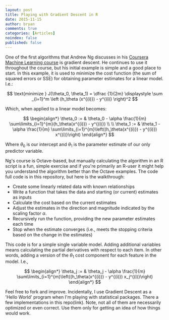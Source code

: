 ```yaml
---
layout: post
title: Playing with Gradient Descent in R
date: 2015-11-15
author: bryan
comments: true
categories: [Articles]
noindex: false
published: false
---
```


One of the first algorithms that Andrew Ng discusses in his [Coursera Machine Learning course](https://www.coursera.org/course/ml) is gradient descent. He continues to use it throughout the course, but his initial example is simple and a good place to start. In this example, it is used to minimize the cost function (the sum of squared errors or SSE) for obtaining parameter estimates for a linear model. I.e.:

$$
\text{minimize } J(\theta_0, \theta_1) = \dfrac {1}{2m} \displaystyle \sum _{i=1}^m \left (h_\theta (x^{(i)}) - y^{(i)} \right)^2
$$

Which, when applied to a linear model becomes:

$$
\begin{align*} \theta_0 := & \theta_0 - \alpha \frac{1}{m} \sum\limits_{i=1}^{m}(h_\theta(x^{(i)}) - y^{(i)}) \\
\\
\theta_1 := & \theta_1 - \alpha \frac{1}{m} \sum\limits_{i=1}^{m}\left((h_\theta(x^{(i)}) - y^{(i)}) x^{(i)}\right) \end{align*}
$$

Where $\theta_0$ is our intercept and $\theta_1$ is the parameter estimate of our only predictor variable.

Ng's course is Octave-based, but manually calculating the algorithm in an R script is a fun, simple exercise and if you're primarily an R-user it might help you understand the algorithm better than the Octave examples. The code full code is in this repository, but here is the walkthrough:

* Create some linearly related data with known relationships
* Write a function that takes the data and starting (or current) estimates as inputs
* Calculate the cost based on the current estimates
* Adjust the estimates in the direction and magnitude indicated by the scaling factor $\alpha$.
* Recursively run the function, providing the new parameter estimates each time
* Stop when the estimate converges (i.e., meets the stopping criteria based on the change in the estimates)

This code is for a simple single variable model. Adding additional variables means calculating the partial derivatives with respect to each item. In other words, adding a version of the $\theta_1$ cost component for each feature in the model. I.e.,

$$
\begin{align*}
\theta_j := & \theta_j - \alpha \frac{1}{m} \sum\limits_{i=1}^{m}\left((h_\theta(x^{(i)}) - y^{(i)}) x_j^{(i)}\right) \end{align*}
$$



Feel free to fork and improve. Incidentally, I use Gradient Descent as a 'Hello World' program when I'm playing with statistical packages. There a few implementations in this repo(link). Note, not all of them are necessarily optimized or even correct. Use them only for getting an idea of how things would work.
